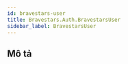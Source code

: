 ```yaml
---
id: bravestars-user
title: Bravestars.Auth.BravestarsUser
sidebar_label: BravestarsUser
---
```

## Mô tả